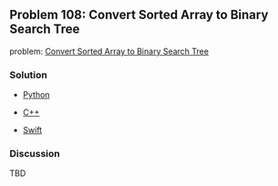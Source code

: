 ## Problem 108: Convert Sorted Array to Binary Search Tree

problem: [Convert Sorted Array to Binary Search Tree](https://leetcode.com/problems/convert-sorted-array-to-binary-search-tree/)

### Solution

- [Python](../python/problem108.py)

- [C++](../cpp/problem108.cpp)

- [Swift](../swift/problem108.swift)

### Discussion

TBD

